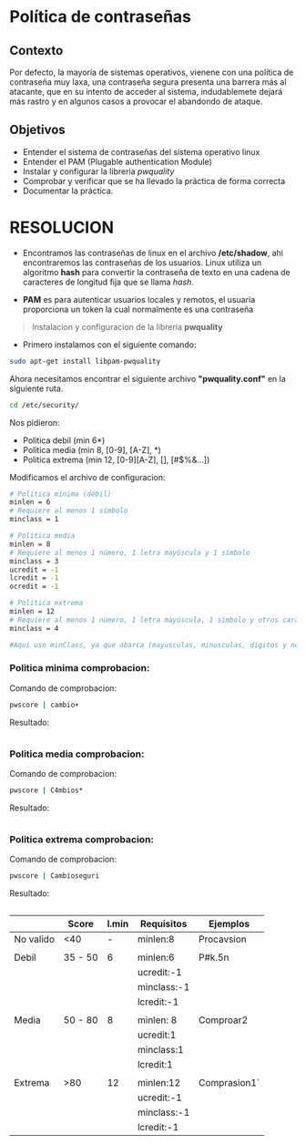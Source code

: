 # Política de contraseñas

## Contexto
Por defecto, la mayoría de sistemas operativos, vienene con una política de contraseña muy laxa, una contraseña segura presenta una barrera más al atacante, que en su intento de acceder al sistema, indudablemete dejará más rastro y en algunos casos a provocar el abandondo de ataque.

## Objetivos
* Entender el sistema de contraseñas del sistema operativo linux
* Entender el PAM (Plugable authentication Module)
* Instalar y configurar la libreria _pwquality_
* Comprobar y verificar que se ha llevado la práctica de forma correcta
* Documentar la práctica.

# RESOLUCION

* Encontramos las contraseñas de linux en el archivo __/etc/shadow__, ahi encontraremos las contraseñas de los usuarios. Linux utiliza un algoritmo __hash__ para convertir la contraseña de texto en una cadena de caracteres de longitud fija que se llama _hash_.

* __PAM__ es para autenticar usuarios locales y remotos, el usuaria proporciona un token la cual normalmente es una contraseña

> Instalacion y configuracion de la libreria __pwquality__

* Primero instalamos con el siguiente comando:

```bash
sudo apt-get install libpam-pwquality
```

Ahora necesitamos encontrar el siguiente archivo __"pwquality.conf"__ en la siguiente ruta.

```bash
cd /etc/security/
```

Nos pidieron:

* Politica debil (min 6*)
* Politica media (min 8, [0-9], [A-Z], *)
* Politica extrema (min 12, [0-9][A-Z], [], [#$%&...])

Modificamos el archivo de configuracion:

```bash
# Política mínima (débil)
minlen = 6
# Requiere al menos 1 símbolo
minclass = 1

# Política media
minlen = 8
# Requiere al menos 1 número, 1 letra mayúscula y 1 símbolo
minclass = 3
ucredit = -1
lcredit = -1
ocredit = -1

# Política extrema
minlen = 12
# Requiere al menos 1 número, 1 letra mayúscula, 1 símbolo y otros caracteres especiales
minclass = 4

#Aqui uso minClass, ya que abarca (mayusculas, minusculas, digitos y no alfa)
```

### Politica minima comprobacion:

Comando de comprobacion:

```bash
pwscore | cambio+
```
Resultado:
```bash

```

### Politica media comprobacion:

Comando de comprobacion:

```bash
pwscore | C4mbios*
```
Resultado:

```bash

```


### Politica extrema comprobacion:

Comando de comprobacion:

```bash
pwscore | Cambioseguri
```
Resultado:

```bash

```

|         |Score    |l.min|Requisitos  |Ejemplos    |
|---------|---------|-----|------------|------------|
|No valido|   <40   |  -  |minlen:8    |Procavsion  |
|         |         |     |            |            |
|Debil    | 35 - 50 |  6  |minlen:6    |P#k.5n      |
|         |         |     |ucredit:-1  |            |
|         |         |     |minclass:-1 |            |
|         |         |     |lcredit:-1  |            |
|         |         |     |            |            |
|Media    | 50 - 80 |  8  |minlen: 8   |Comproar2   |
|         |         |     |ucredit:1   |            |
|         |         |     |minclass:1  |            |
|         |         |     |lcredit:1   |            |
|         |         |     |            |            |
|Extrema  |   >80   |  12 |minlen:12   |Comprasion1`|
|         |         |     |ucredit:-1  |            |
|         |         |     |minclass:-1 |            |
|         |         |     |lcredit:-1  |            |
